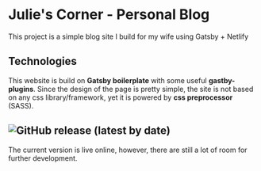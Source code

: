 # Julie's Corner - Personal Blog
This project is a simple blog site I build for my wife using Gatsby + Netlify
## Technologies
This website is build on **Gatsby boilerplate** with some useful **gastby-plugins**. Since the design of the page is pretty simple, the site is not based on any css library/framework, yet it is powered by **css preprocessor** (SASS).  
## ![GitHub release (latest by date)](https://img.shields.io/github/v/release/ghedd/tlj-blog?color=%23007c45&style=for-the-badge)

The current version is live online, however, there are still a lot of room for further development.
